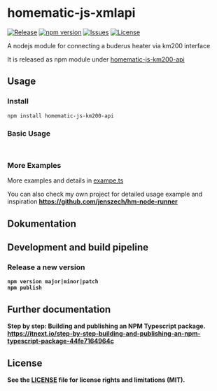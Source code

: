 # homematic-js-xmlapi
[![Release](https://img.shields.io/github/release/jenszech/homematic-js-km200-api.svg)](https://github.com/jenszech/homematic-js-xmlapi/releases/latest)
[![npm version](https://badge.fury.io/js/homematic-js-km200-api.svg)](https://badge.fury.io/js/homematic-js-xmlapi)
[![Issues](https://img.shields.io/github/issues/jenszech/homematic-js-km200-api.svg)](https://github.com/hobbyquaker/XML-API/issues)
[![License](https://img.shields.io/badge/license-MIT-green.svg)](https://opensource.org/licenses/MIT)

A nodejs module for connecting a buderus heater via km200 interface

It is released as npm module under [homematic-js-km200-api](https://www.npmjs.com/package/homematic-js-km200-api)

## Usage
### Install
```
npm install homematic-js-km200-api
```
### Basic Usage
```javascript
```

```javascript
```
### More Examples
More examples and details in [exampe.ts](./src/example/example.ts)

You can also check my own project for detailed usage example and inspiration<b> 
https://github.com/jenszech/hm-node-runner

## Dokumentation
## Development and build pipeline
### Release a new version
```
npm version major|minor|patch
npm publish
```

## Further documentation

Step by step: Building and publishing an NPM Typescript package.<br>
https://itnext.io/step-by-step-building-and-publishing-an-npm-typescript-package-44fe7164964c

## License
See the [LICENSE](LICENSE.md) file for license rights and limitations (MIT).
